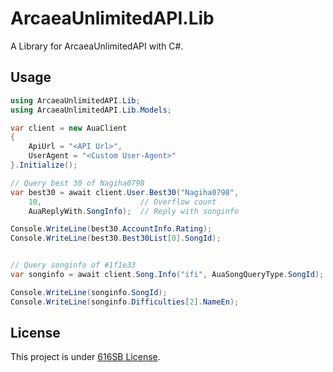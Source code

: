 ﻿# ArcaeaUnlimitedAPI.Lib

A Library for ArcaeaUnlimitedAPI with C#.

## Usage
```csharp
using ArcaeaUnlimitedAPI.Lib;
using ArcaeaUnlimitedAPI.Lib.Models;

var client = new AuaClient
{
    ApiUrl = "<API Url>",
    UserAgent = "<Custom User-Agent>"
}.Initialize();

// Query best 30 of Nagiha0798
var best30 = await client.User.Best30("Nagiha0798",
    10,                      // Overflow count
    AuaReplyWith.SongInfo);  // Reply with songinfo

Console.WriteLine(best30.AccountInfo.Rating);
Console.WriteLine(best30.Best30List[0].SongId);


// Query songinfo of #1f1e33
var songinfo = await client.Song.Info("ifi", AuaSongQueryType.SongId);

Console.WriteLine(songinfo.SongId);
Console.WriteLine(songinfo.Difficulties[2].NameEn);
```

## License
This project is under [616SB License](./LICENSE).
